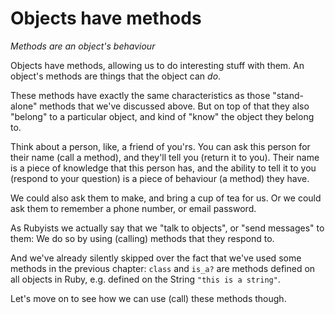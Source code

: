 # Objects have methods

*Methods are an object's behaviour*

Objects have methods, allowing us to do interesting stuff with them. An
object's methods are things that the object can *do*.

These methods have exactly the same characteristics as those "stand-alone"
methods that we've discussed above. But on top of that they also "belong" to a
particular object, and kind of "know" the object they belong to.

Think about a person, like, a friend of you'rs. You can ask this person for
their name (call a method), and they'll tell you (return it to you). Their name
is a piece of knowledge that this person has, and the ability to tell it to you
(respond to your question) is a piece of behaviour (a method) they have.

We could also ask them to make, and bring a cup of tea for us. Or we could ask
them to remember a phone number, or email password.

As Rubyists we actually say that we "talk to objects", or "send messages" to
them: We do so by using (calling) methods that they respond to.

And we've already silently skipped over the fact that we've used some methods
in the previous chapter: `class` and `is_a?` are methods defined on all objects
in Ruby, e.g. defined on the String `"this is a string"`.

Let's move on to see how we can use (call) these methods though.
